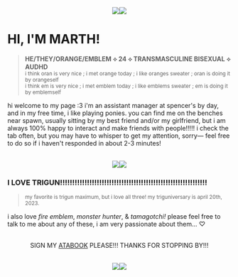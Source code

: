 <p align="center"><img src="https://media1.tenor.com/m/MhSisMd7BM8AAAAC/trigun-trigun-wolfwood.gif"/><img src="https://media1.tenor.com/m/TiIHEbzOBAMAAAAC/trigun-hi-meryl-stryfe.gif"></p>
<h1> HI, I'M MARTH!</h1>
<blockquote><b>HE/THEY/ORANGE/EMBLEM ⟡ 24 ⟡ TRANSMASCULINE BISEXUAL ⟡ AUDHD</b><br>
<sub>i think oran is very nice ; i met orange today ; i like oranges sweater ; oran is doing it by orangeself<br>
i think em is very nice ; i met emblem today ; i like emblems sweater ; em is doing it by emblemself</sub></blockquote>
hi welcome to my page :3 i'm an assistant manager at spencer's by day, and in my free time, i like playing ponies. you can find me on the benches near spawn, usually sitting by my best friend and/or my girlfriend, but i am always 100% happy to interact and make friends with people!!!!! i check the tab often, but you may have to whisper to get my attention, sorry— feel free to do so if i haven't responded in about 2-3 minutes!
<br><br>
<p align="center"><img src="https://c.tenor.com/k4OcM1XgiBwAAAAC/tenor.gif"/><img src="https://c.tenor.com/8FGj_LUxCiwAAAAC/tenor.gif"/></p>
<h3>I LOVE TRIGUN!!!!!!!!!!!!!!!!!!!!!!!!!!!!!!!!!!!!!!!!!!!!!!!!!!!!!!!!!!!!</h3>
<blockquote><sub>my favorite is trigun maximum, but i love all three! my triguniversary is april 20th, 2023.</sub></blockquote>
i also love <i>fire emblem</i>, <i>monster hunter</i>, & <i>tamagotchi!</i> please feel free to talk to me about any of these, i am very passionate about them... ♡
<br/><br/>
<p align="center">SIGN MY <a href="ATABOOK">ATABOOK</a> PLEASE!!! THANKS FOR STOPPING BY!!!
<br/><br/>
<p align="center"><img src="https://c.tenor.com/cQ-praq5W7UAAAAC/tenor.gif"/><img src="https://media1.tenor.com/m/tqYX2JrleLQAAAAC/trigun-trimax.gif"></p>
